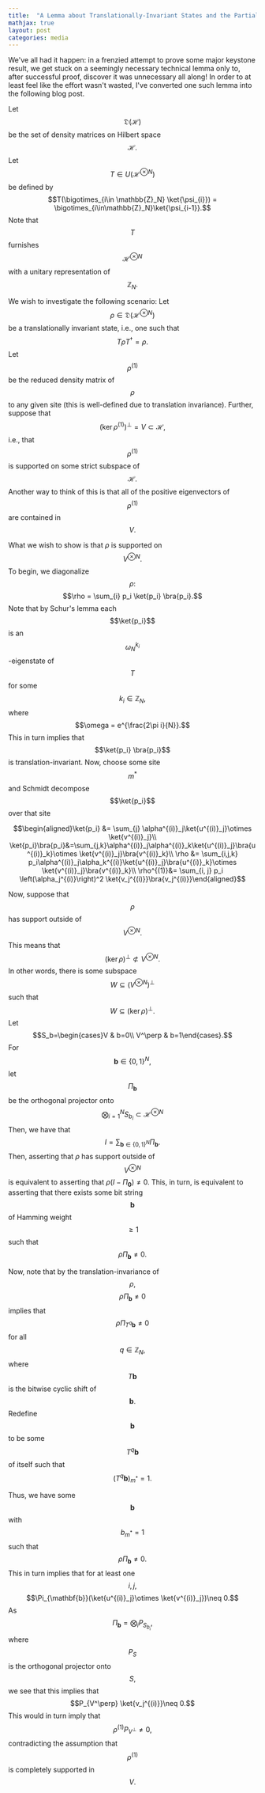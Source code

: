 ```yaml
---
title:  "A Lemma about Translationally-Invariant States and the Partial Trace"
mathjax: true
layout: post
categories: media
---
```



We've all had it happen: in a frenzied attempt to prove some major keystone result, we get stuck on a seemingly necessary technical lemma only to, after successful proof, discover it was unnecessary all along! In order to at least feel like the effort wasn't wasted, I've converted one such lemma into the following blog post.

Let $$\mathfrak{D}(\mathcal{H})$$ be the set of density matrices on Hilbert space $$\mathcal{H}.$$ Let $$T\in U(\mathcal{H}^{\otimes N})$$ be defined by $$T(\bigotimes_{i\in \mathbb{Z}_N} \ket{\psi_{i}}) = \bigotimes_{i\in\mathbb{Z}_N}\ket{\psi_{i-1}}.$$ Note that $$T$$ furnishes $$\mathcal{H}^{\otimes N}$$ with a unitary representation of $$\mathbb{Z}_N.$$

We wish to investigate the following scenario: Let $$\rho\in \mathfrak{D}(\mathcal{H}^{\otimes N})$$ be a translationally invariant state, i.e., one such that $$T\rho T^\dagger = \rho.$$ Let $$\rho^{(1)}$$ be the reduced density matrix of $$\rho$$ to any given site (this is well-defined due to translation invariance). Further, suppose that $$(\ker\rho^{(1)})^\perp = V\subset \mathcal{H},$$ i.e., that $$\rho^{(1)}$$ is supported on some strict subspace of $$\mathcal{H}.$$ Another way to think of this is that all of the positive eigenvectors of $$\rho^{(1)}$$ are contained in $$V.$$ 

What we wish to show is that $\rho$ is supported on $$V^{\otimes N}.$$ To begin, we diagonalize $$\rho:$$
$$\rho = \sum_{i} p_i \ket{p_i} \bra{p_i}.$$ Note that by Schur's lemma each $$\ket{p_i}$$ is an $$\omega_N^{k_i}$$-eigenstate of $$T$$ for some $$k_i \in \mathbb{Z}_N,$$ where $$\omega = e^{\frac{2\pi i}{N}}.$$ This in turn implies that $$\ket{p_i} \bra{p_i}$$ is translation-invariant. Now, choose some site $$m^*$$ and Schmidt decompose $$\ket{p_i}$$ over that site
<p style="text-align: center;">$$\begin{aligned}\ket{p_i} &= \sum_{j} \alpha^{(i)}_j\ket{u^{(i)}_j}\otimes \ket{v^{(i)}_j}\\ \ket{p_i}\bra{p_i}&=\sum_{j,k}\alpha^{(i)}_j\alpha^{(i)}_k\ket{u^{(i)}_j}\bra{u^{(i)}_k}\otimes \ket{v^{(i)}_j}\bra{v^{(i)}_k}\\ \rho &= \sum_{i,j,k} p_i\alpha^{(i)}_j\alpha_k^{(i)}\ket{u^{(i)}_j}\bra{u^{(i)}_k}\otimes \ket{v^{(i)}_j}\bra{v^{(i)}_k}\\ \rho^{(1)}&= \sum_{i, j} p_i \left(\alpha_j^{(i)}\right)^2 \ket{v_j^{(i)}}\bra{v_j^{(i)}}\end{aligned}$$</p>



Now, suppose that $$\rho$$ has support outside of $$V^{\otimes N}.$$ This means that $$(\ker\rho)^\perp \not\subset V^{\otimes N}.$$ In other words, there is some subspace $$W\subseteq \left(V^{\otimes N}\right)^\perp$$ such that $$W\subseteq (\ker \rho)^\perp.$$ Let $$S_b=\begin{cases}V & b=0\\
V^\perp & b=1\end{cases}.$$ For $$\mathbf{b}\in\{0,1\}^N,$$ let $$\Pi_{\mathbf{b}}$$ be the orthogonal projector onto $$\bigotimes_{i=1}^{N} S_{b_i}\subset \mathcal{H}^{\otimes N}$$ Then, we have that $$I=\sum_{\mathbf{b}\in\{0,1\}^N} \Pi_{\mathbf{b}}.$$ Then, asserting that $\rho$ has support outside of $$V^{\otimes N}$$ is equivalent to asserting that $\rho(I-\Pi_{\mathbf{0}})\neq 0.$ This, in turn, is equivalent to asserting that there exists some bit string $$\mathbf{b}$$ of Hamming weight $$\geq 1$$ such that $$\rho\Pi_{\mathbf{b}}\neq 0.$$

Now, note that by the translation-invariance of $$\rho,$$ $$\rho \Pi_{\mathbf{b}}\neq 0$$ implies that $$\rho\Pi_{T^{q}\mathbf{b}}\neq 0$$ for all $$q\in \mathbb{Z}_N,$$ where $$T\mathbf{b}$$ is the bitwise cyclic shift of $$\mathbf{b}.$$ Redefine $$\mathbf{b}$$ to be some $$T^q\mathbf{b}$$ of itself such that $$(T^{q}\mathbf{b})_{m^*}=1.$$

Thus, we have some $$\mathbf{b}$$ with $$b_{m^*}=1$$ such that $$\rho \Pi_{\mathbf{b}} \neq 0.$$ This in turn implies that for at least one $$i,j,$$ $$\Pi_{\mathbf{b}}(\ket{u^{(i)}_j}\otimes \ket{v^{(i)}_j})\neq 0.$$ As $$\Pi_{\mathbf{b}} = \bigotimes_i P_{S_{b_i}},$$ where $$P_{S}$$ is the orthogonal projector onto $$S,$$ we see that this implies that $$P_{V^\perp} \ket{v_j^{(i)}}\neq 0.$$ This would in turn imply that $$\rho^{(1)}P_{V^\perp}\neq 0,$$ contradicting the assumption that $$\rho^{(1)}$$ is completely supported in $$V.$$
